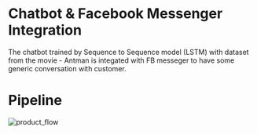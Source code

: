 # Chatbot & Facebook Messenger Integration

The chatbot trained by Sequence to Sequence model (LSTM) with dataset from the movie - Antman is integated with FB messeger to have some generic conversation with customer.

# Pipeline

![product_flow](https://user-images.githubusercontent.com/68146764/122792639-8de67800-d2e4-11eb-8f69-d569b95379e7.png)
